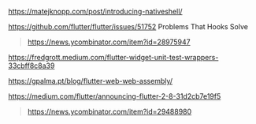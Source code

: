 https://matejknopp.com/post/introducing-nativeshell/

https://github.com/flutter/flutter/issues/51752 Problems That Hooks Solve
> https://news.ycombinator.com/item?id=28975947

https://fredgrott.medium.com/flutter-widget-unit-test-wrappers-33cbff8c8a39

https://gpalma.pt/blog/flutter-web-web-assembly/

https://medium.com/flutter/announcing-flutter-2-8-31d2cb7e19f5
> https://news.ycombinator.com/item?id=29488980